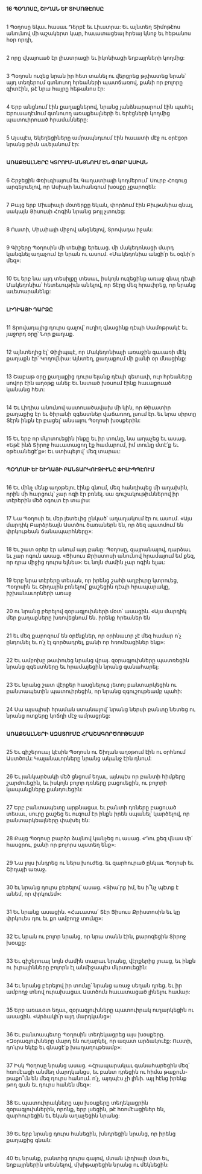 **16 ՊՕՂՈՍԸ, ՇԻՂԱՆ ԵՒ ՏԻՄՈԹԷՈՍԸ**

\
 1 Պօղոսը եկաւ հասաւ Դերբէ եւ Լիւստրա: Եւ այնտեղ Տիմոթէոս անունով մի աշակերտ կար, հաւատացեալ հրեայ կնոջ եւ հեթանոս հօր որդի,

\
 2 որը վկայուած էր լիւստրացի եւ իկոնիացի եղբայրների կողմից:

\
 3 Պօղոսն ուզեց նրան իր հետ տանել ու վերցրեց թլփատեց նրան՝ այդ տեղերում գտնուող հրեաների պատճառով, քանի որ բոլորը գիտէին, թէ նրա հայրը հեթանոս էր:

\
 4 Երբ անցնում էին քաղաքներով, նրանց յանձնարարում էին պահել Երուսաղէմում գտնուող առաքեալների եւ երէցների կողմից պատուիրուած հրամանները:

\
 5 Այսպէս, եկեղեցիները ամրապնդւում էին հաւատի մէջ ու օրէցօր նրանց թիւն աւելանում էր:

\
**ԱՌԱՔԵԱԼՆԵՐԸ ԿՏՐՈՒՄ-ԱՆՑՆՈՒՄ ԵՆ ՓՈՔՐ ԱՍԻԱՆ**

\
6 Շրջեցին Փռիւգիայում եւ Գաղատիայի կողմերում՝ Սուրբ Հոգուց արգելուելով, որ Ասիայի նահանգում խօսքը չքարոզեն:

\
7 Բայց երբ Միւսիայի մօտերքը եկան, փորձում էին Բիւթանիա գնալ, սակայն Յիսուսի Հոգին նրանց թոյլ չտուեց:

\
8 Ուստի, Միւսիայի միջով անցնելով, Տրովադա իջան:

\
9 Գիշերը Պօղոսին մի տեսիլք երեւաց. մի մակեդոնացի մարդ կանգնել աղաչում էր նրան ու ասում. «Մակեդոնիա անցի՛ր եւ օգնի՛ր մեզ»:

\
10 Եւ երբ նա այդ տեսիլքը տեսաւ, իսկոյն ուզեցինք առաջ գնալ դէպի Մակեդոնիա՝ հետեւութիւն անելով, որ Տէրը մեզ հրաւիրեց, որ նրանց աւետարանենք:

\
**ԼԻԴԻԱՅԻ ԴԱՐՁԸ**

\
11 Տրովադայից դուրս գալով՝ ուղիղ գնացինք դէպի Սամոթրակէ եւ յաջորդ օրը՝ Նոր քաղաք.

\
12 այնտեղից էլ՝ Փիլիպպէ, որ Մակեդոնիայի առաջին գաւառի մէկ քաղաքն էր՝ Կողովնիա: Այնտեղ, քաղաքում մի քանի օր մնացինք:

\
13 Շաբաթ օրը քաղաքից դուրս ելանք դէպի գետափ, ուր հրեաները սովոր էին աղօթք անել: Եւ նստած խօսում էինք հաւաքուած կանանց հետ:

\
14 Եւ Լիդիա անունով աստուածավախ մի կին, որ Թիւատիր քաղաքից էր եւ ծիրանի զգեստներ վաճառող, լսում էր. եւ նրա սիրտը Տէրն ինքն էր բացել՝ անսալու Պօղոսի խօսքերին:

\
15 Եւ երբ որ մկրտուեցին ինքը եւ իր տունը, նա աղաչեց եւ ասաց. «Եթէ ինձ Տիրոջ հաւատացող էք համարում, իմ տունը մտէ՛ք եւ օթեւանեցէ՛ք»: Եւ ստիպելով՝ մեզ տարաւ:

\
**ՊՕՂՈՍԻ ԵՒ ՇԻՂԱՅԻ ԲԱՆՏԱՐԿՈՒԹԻՒՆԸ ՓԻԼԻՊՊԷՈՒՄ**

\
16 Եւ մինչ մենք աղօթելու էինք գնում, մեզ հանդիպեց մի աղախին, որին մի հարցուկ՝ չար ոգի էր բռնել. սա գուշակութիւններով իր տէրերին մեծ օգուտ էր տալիս:

\
17 Նա Պօղոսի եւ մեր յետեւից ընկած՝ աղաղակում էր ու ասում. «Այս մարդիկ Բարձրեալն Աստծու ծառաներն են, որ ձեզ պատմում են փրկութեան ճանապարհները»:

\
18 Եւ շատ օրեր էր անում այդ բանը: Պօղոսը, զայրանալով, դարձաւ եւ չար ոգուն ասաց. «Յիսուս Քրիստոսի անունով հրամայում եմ քեզ, որ դրա միջից դուրս ելնես»: Եւ նոյն ժամին չար ոգին ելաւ:

\
19 Երբ նրա տէրերը տեսան, որ իրենց շահի աղբիւրը կտրուեց, Պօղոսին եւ Շիղային բռնելով՝ քաշեցին դէպի հրապարակը, իշխանաւորների առաջ

\
20 ու նրանց բերելով զօրագլուխների մօտ՝ ասացին. «Այս մարդիկ մեր քաղաքները խռովեցնում են. իրենք հրեաներ են

\
21 եւ մեզ քարոզում են օրէնքներ, որ օրինաւոր չէ մեզ համար ո՛չ ընդունել եւ ո՛չ էլ գործադրել, քանի որ հռոմէացիներ ենք»:

\
22 Եւ ամբոխը թափուեց նրանց վրայ. զօրագլուխները պատռեցին նրանց զգեստները եւ հրամայեցին նրանց գանահարել:

\
23 Եւ նրանց շատ վէրքեր հասցնելուց յետոյ բանտարկեցին ու բանտապետին պատուիրեցին, որ նրանց զգուշութեամբ պահի:

\
24 Սա այսպիսի հրաման ստանալով՝ նրանց ներսի բանտը նետեց ու նրանց ոտքերը կոճղի մէջ ամրացրեց:

\
**ԱՌԱՔԵԱԼՆԵՐԻ ԱԶԱՏՈՒՄԸ ՀՐԱՇԱԳՈՐԾՈՒԹԵԱՄԲ**

\
25 Եւ գիշերուայ կէսին Պօղոսն ու Շիղան աղօթում էին ու օրհնում Աստծուն: Կալանաւորները նրանց ականջ էին դնում:

\
26 Եւ յանկարծակի մեծ ցնցում եղաւ, այնպէս որ բանտի հիմքերը շարժուեցին, եւ իսկոյն բոլոր դռները բացուեցին, ու բոլորի կապանքները քանդուեցին:

\
27 Երբ բանտապետը արթնացաւ եւ բանտի դռները բացուած տեսաւ, սուրը քաշեց եւ ուզում էր ինքն իրեն սպանել՝ կարծելով, որ բանտարկեալները փախել են:

\
28 Բայց Պօղոսը բարձր ձայնով կանչեց ու ասաց. «Դու քեզ վնաս մի՛ հասցրու, քանի որ բոլորս այստեղ ենք»:

\
29 Նա լոյս խնդրեց ու ներս խուժեց. եւ զարհուրած ընկաւ Պօղոսի եւ Շիղայի առաջ.

\
30 եւ նրանց դուրս բերելով՝ ասաց. «Տիա՛րք իմ, ես ի՞նչ պէտք է անեմ, որ փրկուեմ»:

\
31 Եւ նրանք ասացին. «Հաւատա՛ Տէր Յիսուս Քրիստոսին եւ կը փրկուես դու եւ քո ամբողջ տունը»:

\
32 Եւ նրան ու բոլոր նրանց, որ նրա տանն էին, քարոզեցին Տիրոջ խօսքը:

\
33 Եւ գիշերուայ նոյն ժամին տարաւ նրանց, վէրքերից լուաց, եւ ինքն ու իւրայինները բոլորն էլ անմիջապէս մկրտուեցին:

\
34 Եւ նրանց բերելով իր տունը՝ նրանց առաջ սեղան դրեց. եւ իր ամբողջ տնով ուրախացաւ Աստծուն հաւատացած լինելու համար:

\
35 Երբ առաւօտ եղաւ, զօրագլուխները պատուիրակ ուղարկեցին ու ասացին. «Արձակի՛ր այդ մարդկանց»:

\
36 Եւ բանտապետը Պօղոսին տեղեկացրեց այս խօսքերը. «Զօրագլուխները մարդ են ուղարկել, որ ազատ արձակուէք: Ուստի, դո՛ւրս եկէք եւ գնացէ՛ք խաղաղութեամբ»:

\
37 Իսկ Պօղոսը նրանց ասաց. «Հրապարակաւ գանահարեցին մեզ՝ հռոմէացի անմեղ մարդկանցս, եւ բանտ դրեցին ու հիմա թաքուն-թաքո՞ւն են մեզ դուրս հանում. ո՛չ, այդպէս չի լինի. այլ հէնց իրենք թող գան եւ դուրս հանեն մեզ»:

\
38 Եւ պատուիրակները այս խօսքերը տեղեկացրին զօրագլուխներին, որոնք, երբ լսեցին, թէ հռոմէացիներ են, զարհուրեցին եւ եկան աղաչեցին նրանց:

\
39 Եւ երբ նրանց դուրս հանեցին, խնդրեցին նրանց, որ իրենց քաղաքից գնան:

\
40 Եւ նրանք, բանտից դուրս գալով, մտան Լիդիայի մօտ եւ, եղբայրներին տեսնելով, մխիթարեցին նրանց ու մեկնեցին:
